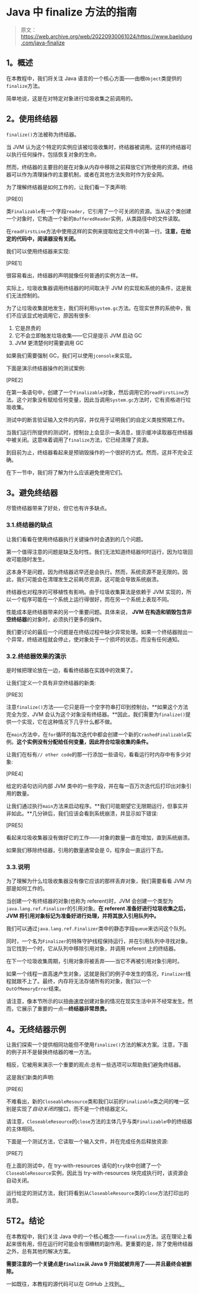 # Java 中 finalize 方法的指南

> 原文：<https://web.archive.org/web/20220930061024/https://www.baeldung.com/java-finalize>

## **1。概述**

在本教程中，我们将关注 Java 语言的一个核心方面——由根`Object`类提供的`finalize`方法。

简单地说，这是在对特定对象进行垃圾收集之前调用的。

## **2。使用终结器**

`finalize()`方法被称为终结器。

当 JVM 认为这个特定的实例应该被垃圾收集时，终结器被调用。这样的终结器可以执行任何操作，包括恢复对象的生命。

然而，终结器的主要目的是在对象从内存中移除之前释放它们所使用的资源。终结器可以作为清理操作的主要机制，或者在其他方法失败时作为安全网。

为了理解终结器是如何工作的，让我们看一下类声明:

[PRE0]

类`Finalizable`有一个字段`reader`，它引用了一个可关闭的资源。当从这个类创建一个对象时，它构造一个新的`BufferedReader`实例，从类路径中的文件读取。

在`readFirstLine`方法中使用这样的实例来提取给定文件中的第一行。**注意，在给定的代码中，阅读器没有关闭。**

我们可以使用终结器来实现:

[PRE1]

很容易看出，终结器的声明就像任何普通的实例方法一样。

实际上，垃圾收集器调用终结器的时间取决于 JVM 的实现和系统的条件，这是我们无法控制的。

为了让垃圾收集就地发生，我们将利用`System.gc`方法。在现实世界的系统中，我们不应该显式地调用它，原因有很多:

1.  它是昂贵的
2.  它不会立即触发垃圾收集——它只是提示 JVM 启动 GC
3.  JVM 更清楚何时需要调用 GC

如果我们需要强制 GC，我们可以使用`jconsole`来实现。

下面是演示终结器操作的测试案例:

[PRE2]

在第一条语句中，创建了一个`Finalizable`对象，然后调用它的`readFirstLine`方法。这个对象没有赋给任何变量，因此当调用`System.gc`方法时，它有资格进行垃圾收集。

测试中的断言验证输入文件的内容，并仅用于证明我们的自定义类按预期工作。

当我们运行所提供的测试时，控制台上会显示一条消息，提示缓冲读取器在终结器中被关闭。这意味着调用了`finalize`方法，它已经清理了资源。

到目前为止，终结器看起来是预销毁操作的一个很好的方式。然而，这并不完全正确。

在下一节中，我们将了解为什么应该避免使用它们。

## **3。避免终结器**

尽管终结器带来了好处，但它也有许多缺点。

### 3.1.终结器的缺点

让我们看看在使用终结器执行关键操作时会遇到的几个问题。

第一个值得注意的问题是缺乏及时性。我们无法知道终结器何时运行，因为垃圾回收可能随时发生。

这本身不是问题，因为终结器迟早还是会执行。然而，系统资源不是无限的。因此，我们可能会在清理发生之前耗尽资源，这可能会导致系统崩溃。

终结器也对程序的可移植性有影响。由于垃圾收集算法是依赖于 JVM 实现的，所以一个程序可能在一个系统上运行得很好，而在另一个系统上表现不同。

性能成本是终结器带来的另一个重要问题。具体来说， **JVM 在构造和销毁包含非空终结器**的对象时，必须执行更多的操作。

我们要讨论的最后一个问题是在终结过程中缺少异常处理。如果一个终结器抛出一个异常，终结进程就会停止，使对象处于一个损坏的状态，而没有任何通知。

### 3.2.终结器效果的演示

是时候把理论放在一边，看看终结器在实践中的效果了。

让我们定义一个具有非空终结器的新类:

[PRE3]

注意`finalize()`方法——它只是将一个空字符串打印到控制台。**如果这个方法完全为空，JVM 会认为这个对象没有终结器。**因此，我们需要为`finalize()`提供一个实现，它在这种情况下几乎什么都不做。

在`main`方法中，在`for`循环的每次迭代中都会创建一个新的`CrashedFinalizable`实例。**这个实例没有分配给任何变量，因此符合垃圾收集的条件。**

让我们在标有`// other code`的那一行添加一些语句，看看运行时内存中有多少对象:

[PRE4]

给定的语句访问内部 JVM 类中的一些字段，并在每一百万次迭代后打印出对象引用的数量。

让我们通过执行`main`方法来启动程序。**我们可能期望它无限期运行，但事实并非如此。**几分钟后，我们应该会看到系统崩溃，并显示如下错误:

[PRE5]

看起来垃圾收集器没有做好它的工作——对象的数量一直在增加，直到系统崩溃。

如果我们移除终结器，引用的数量通常会是 0，程序会一直运行下去。

### 3.3.说明

为了理解为什么垃圾收集器没有像它应该的那样丢弃对象，我们需要看看 JVM 内部是如何工作的。

当创建一个有终结器的对象(也称为 referent)时，JVM 会创建一个类型为`java.lang.ref.Finalizer`的引用对象。**在 referent 准备好进行垃圾收集之后，JVM 将引用对象标记为准备好进行处理，并将其放入引用队列中。**

我们可以通过`java.lang.ref.Finalizer`类中的静态字段`queue`来访问这个队列。

同时，一个名为`Finalizer`的特殊守护线程保持运行，并在引用队列中寻找对象。当它找到一个时，它从队列中移除引用对象，并调用 referent 上的终结器。

在下一个垃圾收集周期，引用对象将被丢弃——当它不再被引用对象引用时。

如果一个线程一直高速产生对象，这就是我们的例子中发生的情况，`Finalizer`线程就跟不上了。最终，内存将无法存储所有的对象，我们以一个`OutOfMemoryError`结束。

请注意，像本节所示的以扭曲速度创建对象的情况在现实生活中并不经常发生。然而，它展示了重要的一点—**终结器非常昂贵。**

## **4。无终结器示例**

让我们探索一个提供相同功能但不使用`finalize()`方法的解决方案。注意，下面的例子并不是替换终结器的唯一方法。

相反，它被用来演示一个重要的观点:总有一些选项可以帮助我们避免终结器。

这是我们新类的声明:

[PRE6]

不难看出，新的`CloseableResource`类和我们以前的`Finalizable`类之间的唯一区别是实现了*自动关闭的*接口，而不是一个终结器定义。

请注意，`CloseableResource`的`close`方法的主体几乎与类`Finalizable`中的终结器的主体相同。

下面是一个测试方法，它读取一个输入文件，并在完成任务后释放资源:

[PRE7]

在上面的测试中，在 try-with-resources 语句的`try`块中创建了一个`CloseableResource`实例，因此当 try-with-resources 块完成执行时，该资源会自动关闭。

运行给定的测试方法，我们将看到从`CloseableResource`类的`close`方法打印出的消息。

## **5**T2。结论

在本教程中，我们关注 Java 中的一个核心概念——`finalize`方法。这在理论上看起来很有用，但在运行时可能会有很糟糕的副作用。更重要的是，除了使用终结器之外，总有其他的解决方案。

**需要注意的一个关键点是`finalize`从 Java 9 开始就被弃用了——并且最终会被删除。**

一如既往，本教程的源代码可以在 GitHub 上找到[。](https://web.archive.org/web/20221206122811/https://github.com/eugenp/tutorials/tree/master/core-java-modules/core-java-lang)